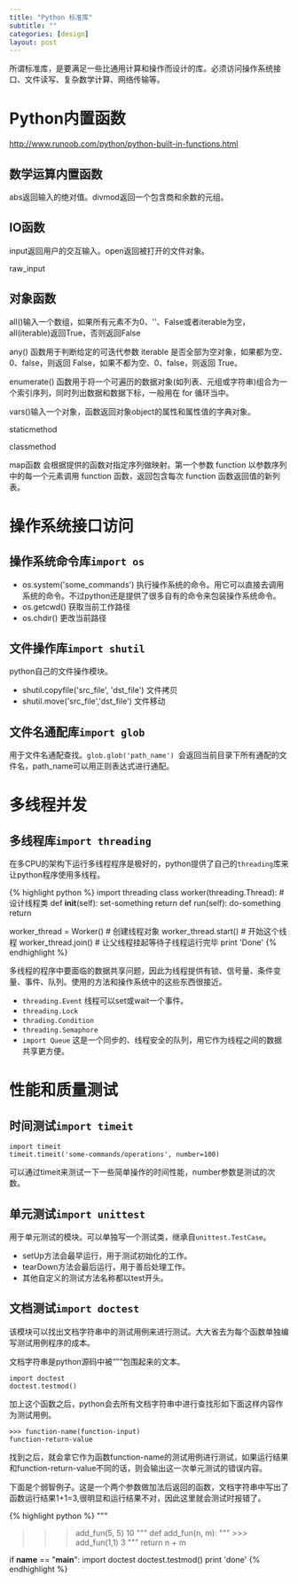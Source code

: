 ```yaml
---
title: "Python 标准库"
subtitle: ""
categories: [design]
layout: post
---
```

所谓标准库，是要满足一些比通用计算和操作而设计的库。必须访问操作系统接口、文件读写、复杂数学计算、网络传输等。

# Python内置函数

http://www.runoob.com/python/python-built-in-functions.html

## 数学运算内置函数

abs返回输入的绝对值。divmod返回一个包含商和余数的元组。

## IO函数

input返回用户的交互输入。open返回被打开的文件对象。

raw_input




## 对象函数

all()输入一个数组，如果所有元素不为0、''、False或者iterable为空，all(iterable)返回True，否则返回False

any() 函数用于判断给定的可迭代参数 iterable 是否全部为空对象，如果都为空、0、false，则返回 False，如果不都为空、0、false，则返回 True。

enumerate() 函数用于将一个可遍历的数据对象(如列表、元组或字符串)组合为一个索引序列，同时列出数据和数据下标，一般用在 for 循环当中。

vars()输入一个对象，函数返回对象object的属性和属性值的字典对象。

staticmethod

classmethod

map函数 会根据提供的函数对指定序列做映射。第一个参数 function 以参数序列中的每一个元素调用 function 函数，返回包含每次 function 函数返回值的新列表。

# 操作系统接口访问

## 操作系统命令库`import os`

- os.system('some_commands') 执行操作系统的命令。用它可以直接去调用系统的命令。不过python还是提供了很多自有的命令来包装操作系统命令。
- os.getcwd() 获取当前工作路径
- os.chdir()  更改当前路径

## 文件操作库`import shutil`
python自己的文件操作模块。

- shutil.copyfile('src_file', 'dst_file') 文件拷贝
- shutil.move('src_file','dst_file') 文件移动

## 文件名通配库`import glob`
用于文件名通配查找。`glob.glob('path_name') `会返回当前目录下所有通配的文件名，path_name可以用正则表达式进行通配。





# 多线程并发

## 多线程库`import threading`

在多CPU的架构下运行多线程程序是极好的，python提供了自己的`threading`库来让python程序使用多线程。

{% highlight python %}
import threading
class worker(threading.Thread): # 设计线程类
    def __init__(self):
        set-something
        return
    def run(self):
        do-something
        return

worker_thread = Worker() # 创建线程对象
worker_thread.start() # 开始这个线程
worker_thread.join()  # 让父线程挂起等待子线程运行完毕
print 'Done'
{% endhighlight %}

多线程的程序中要面临的数据共享问题，因此为线程提供有锁、信号量、条件变量、事件、队列。使用的方法和操作系统中的这些东西很接近。

- `threading.Event`  线程可以set或wait一个事件。
- `threading.Lock`
- `thrading.Condition`
- `threading.Semaphore`
- `import Queue` 这是一个同步的、线程安全的队列，用它作为线程之间的数据共享更方便。





# 性能和质量测试

## 时间测试`import timeit`

	import timeit
	timeit.timeit('some-commands/operations', number=100)

可以通过timeit来测试一下一些简单操作的时间性能，number参数是测试的次数。

## 单元测试`import unittest`
用于单元测试的模块。可以单独写一个测试类，继承自`unittest.TestCase`。

- setUp方法会最早运行，用于测试初始化的工作。
- tearDown方法会最后运行，用于善后处理工作。
- 其他自定义的测试方法名称都以test开头。


## 文档测试`import doctest`
该模块可以找出文档字符串中的测试用例来进行测试。大大省去为每个函数单独编写测试用例程序的成本。

文档字符串是python源码中被“”“包围起来的文本。

	import doctest
	doctest.testmod()

加上这个函数之后，python会去所有文档字符串中进行查找形如下面这样内容作为测试用例。

	>>> function-name(function-input)
	function-return-value

找到之后，就会拿它作为函数function-name的测试用例进行测试，如果运行结果和function-return-value不同的话，则会输出这一次单元测试的错误内容。

下面是个弱智例子。这是一个两个参数做加法后返回的函数，文档字符串中写出了函数运行结果1+1=3,很明显和运行结果不对，因此这里就会测试时报错了。

{% highlight python %}
"""
>>> add_fun(5, 5)
10
"""
def add_fun(n, m):
    """
    >>> add_fun(1,1)
    3
    """
    return n + m

if __name__ == "__main__":
    import doctest
    doctest.testmod()
    print 'done'
{% endhighlight %}



<!--
这里是注释区


{% highlight python %}
print "hello, Lucky!"
{% endhighlight %}

![My image]({{ site.baseurl }}/images/emule.png)

My Github is [here][mygithub].

[mygithub]: https://github.com/lucky521



-->
